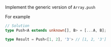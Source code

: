 Implement the generic version of ```Array.push```

For example

```typescript
// Solution
type Push<A extends unknown[], B> = [...A, B];

type Result = Push<[1, 2], '3'> // [1, 2, '3']
```
